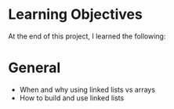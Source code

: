 # Learning Objectives
At the end of this project, I learned the following:

# General
- When and why using linked lists vs arrays
- How to build and use linked lists

